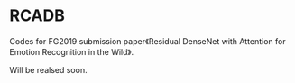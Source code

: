 # RCADB
Codes for FG2019 submission paper《Residual DenseNet with Attention for Emotion Recognition in the Wild》.

Will be realsed soon.
